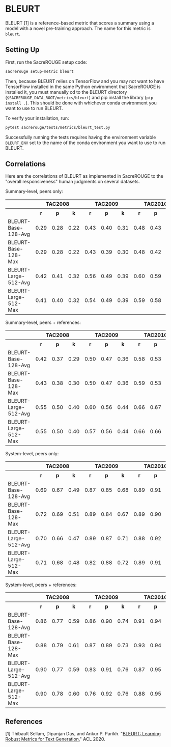 # BLEURT
BLEURT [1] is a reference-based metric that scores a summary using a model with a novel pre-training approach.
The name for this metric is `bleurt`.

## Setting Up
First, run the SacreROUGE setup code:
```bash
sacrerouge setup-metric bleurt
```
Then, because BLEURT relies on TensorFlow and you may not want to have TensorFlow installed in the same Python environment that SacreROUGE is installed it, you must manually cd to the BLEURT directory (`$SACREROUGE_DATA_ROOT/metrics/bleurt`) and pip install the library (`pip install .`).
This should be done with whichever conda environment you want to use to run BLEURT.

To verify your installation, run:
```bash
pytest sacrerouge/tests/metrics/bleurt_test.py
```
Successfully running the tests requires having the environment variable `BLEURT_ENV` set to the name of the conda environment you want to use to run BLEURT.

## Correlations
Here are the correlations of BLEURT as implemented in SacreROUGE to the "overall responsiveness" human judgments on several datasets.

Summary-level, peers only:
<table>
<tr>
<th></th>
<th colspan="3">TAC2008</th>
<th colspan="3">TAC2009</th>
<th colspan="3">TAC2010</th>
<th colspan="3">TAC2011</th>
</tr>
<tr>
<th></th>
<th>r</th>
<th>p</th>
<th>k</th>
<th>r</th>
<th>p</th>
<th>k</th>
<th>r</th>
<th>p</th>
<th>k</th>
<th>r</th>
<th>p</th>
<th>k</th>
</tr>
<tr>
<td>BLEURT-Base-128-Avg</td>
<td>0.29</td>
<td>0.28</td>
<td>0.22</td>
<td>0.43</td>
<td>0.40</td>
<td>0.31</td>
<td>0.48</td>
<td>0.43</td>
<td>0.34</td>
<td>0.52</td>
<td>0.39</td>
<td>0.32</td>
</tr>
<tr>
<td>BLEURT-Base-128-Max</td>
<td>0.29</td>
<td>0.28</td>
<td>0.22</td>
<td>0.43</td>
<td>0.39</td>
<td>0.30</td>
<td>0.48</td>
<td>0.42</td>
<td>0.34</td>
<td>0.52</td>
<td>0.39</td>
<td>0.32</td>
</tr>
<tr>
<td>BLEURT-Large-512-Avg</td>
<td>0.42</td>
<td>0.41</td>
<td>0.32</td>
<td>0.56</td>
<td>0.49</td>
<td>0.39</td>
<td>0.60</td>
<td>0.59</td>
<td>0.48</td>
<td>0.59</td>
<td>0.51</td>
<td>0.42</td>
</tr>
<tr>
<td>BLEURT-Large-512-Max</td>
<td>0.41</td>
<td>0.40</td>
<td>0.32</td>
<td>0.54</td>
<td>0.49</td>
<td>0.39</td>
<td>0.59</td>
<td>0.58</td>
<td>0.47</td>
<td>0.58</td>
<td>0.50</td>
<td>0.40</td>
</tr>
</table>

Summary-level, peers + references:
<table>
<tr>
<th></th>
<th colspan="3">TAC2008</th>
<th colspan="3">TAC2009</th>
<th colspan="3">TAC2010</th>
<th colspan="3">TAC2011</th>
</tr>
<tr>
<th></th>
<th>r</th>
<th>p</th>
<th>k</th>
<th>r</th>
<th>p</th>
<th>k</th>
<th>r</th>
<th>p</th>
<th>k</th>
<th>r</th>
<th>p</th>
<th>k</th>
</tr>
<tr>
<td>BLEURT-Base-128-Avg</td>
<td>0.42</td>
<td>0.37</td>
<td>0.29</td>
<td>0.50</td>
<td>0.47</td>
<td>0.36</td>
<td>0.58</td>
<td>0.53</td>
<td>0.43</td>
<td>0.54</td>
<td>0.46</td>
<td>0.37</td>
</tr>
<tr>
<td>BLEURT-Base-128-Max</td>
<td>0.43</td>
<td>0.38</td>
<td>0.30</td>
<td>0.50</td>
<td>0.47</td>
<td>0.36</td>
<td>0.59</td>
<td>0.53</td>
<td>0.43</td>
<td>0.54</td>
<td>0.46</td>
<td>0.37</td>
</tr>
<tr>
<td>BLEURT-Large-512-Avg</td>
<td>0.55</td>
<td>0.50</td>
<td>0.40</td>
<td>0.60</td>
<td>0.56</td>
<td>0.44</td>
<td>0.66</td>
<td>0.67</td>
<td>0.55</td>
<td>0.62</td>
<td>0.57</td>
<td>0.47</td>
</tr>
<tr>
<td>BLEURT-Large-512-Max</td>
<td>0.55</td>
<td>0.50</td>
<td>0.40</td>
<td>0.57</td>
<td>0.56</td>
<td>0.44</td>
<td>0.66</td>
<td>0.66</td>
<td>0.54</td>
<td>0.61</td>
<td>0.56</td>
<td>0.45</td>
</tr>
</table>

System-level, peers only:
<table>
<tr>
<th></th>
<th colspan="3">TAC2008</th>
<th colspan="3">TAC2009</th>
<th colspan="3">TAC2010</th>
<th colspan="3">TAC2011</th>
</tr>
<tr>
<th></th>
<th>r</th>
<th>p</th>
<th>k</th>
<th>r</th>
<th>p</th>
<th>k</th>
<th>r</th>
<th>p</th>
<th>k</th>
<th>r</th>
<th>p</th>
<th>k</th>
</tr>
<tr>
<td>BLEURT-Base-128-Avg</td>
<td>0.69</td>
<td>0.67</td>
<td>0.49</td>
<td>0.87</td>
<td>0.85</td>
<td>0.68</td>
<td>0.89</td>
<td>0.91</td>
<td>0.75</td>
<td>0.90</td>
<td>0.73</td>
<td>0.58</td>
</tr>
<tr>
<td>BLEURT-Base-128-Max</td>
<td>0.72</td>
<td>0.69</td>
<td>0.51</td>
<td>0.89</td>
<td>0.84</td>
<td>0.67</td>
<td>0.89</td>
<td>0.90</td>
<td>0.74</td>
<td>0.90</td>
<td>0.74</td>
<td>0.59</td>
</tr>
<tr>
<td>BLEURT-Large-512-Avg</td>
<td>0.70</td>
<td>0.66</td>
<td>0.47</td>
<td>0.89</td>
<td>0.87</td>
<td>0.71</td>
<td>0.88</td>
<td>0.92</td>
<td>0.77</td>
<td>0.93</td>
<td>0.74</td>
<td>0.57</td>
</tr>
<tr>
<td>BLEURT-Large-512-Max</td>
<td>0.71</td>
<td>0.68</td>
<td>0.48</td>
<td>0.82</td>
<td>0.88</td>
<td>0.72</td>
<td>0.89</td>
<td>0.91</td>
<td>0.75</td>
<td>0.93</td>
<td>0.74</td>
<td>0.57</td>
</tr>
</table>

System-level, peers + references:
<table>
<tr>
<th></th>
<th colspan="3">TAC2008</th>
<th colspan="3">TAC2009</th>
<th colspan="3">TAC2010</th>
<th colspan="3">TAC2011</th>
</tr>
<tr>
<th></th>
<th>r</th>
<th>p</th>
<th>k</th>
<th>r</th>
<th>p</th>
<th>k</th>
<th>r</th>
<th>p</th>
<th>k</th>
<th>r</th>
<th>p</th>
<th>k</th>
</tr>
<tr>
<td>BLEURT-Base-128-Avg</td>
<td>0.86</td>
<td>0.77</td>
<td>0.59</td>
<td>0.86</td>
<td>0.90</td>
<td>0.74</td>
<td>0.91</td>
<td>0.94</td>
<td>0.80</td>
<td>0.73</td>
<td>0.82</td>
<td>0.68</td>
</tr>
<tr>
<td>BLEURT-Base-128-Max</td>
<td>0.88</td>
<td>0.79</td>
<td>0.61</td>
<td>0.87</td>
<td>0.89</td>
<td>0.73</td>
<td>0.93</td>
<td>0.94</td>
<td>0.80</td>
<td>0.75</td>
<td>0.83</td>
<td>0.69</td>
</tr>
<tr>
<td>BLEURT-Large-512-Avg</td>
<td>0.90</td>
<td>0.77</td>
<td>0.59</td>
<td>0.83</td>
<td>0.91</td>
<td>0.76</td>
<td>0.87</td>
<td>0.95</td>
<td>0.82</td>
<td>0.79</td>
<td>0.83</td>
<td>0.67</td>
</tr>
<tr>
<td>BLEURT-Large-512-Max</td>
<td>0.90</td>
<td>0.78</td>
<td>0.60</td>
<td>0.76</td>
<td>0.92</td>
<td>0.76</td>
<td>0.88</td>
<td>0.95</td>
<td>0.80</td>
<td>0.80</td>
<td>0.83</td>
<td>0.67</td>
</tr>
</table>

## References
[1] Thibault Sellam, Dipanjan Das, and Ankur P. Parikh. "[BLEURT: Learning Robust Metrics for Text Generation.](https://www.aclweb.org/anthology/2020.acl-main.704.pdf)" ACL 2020.
